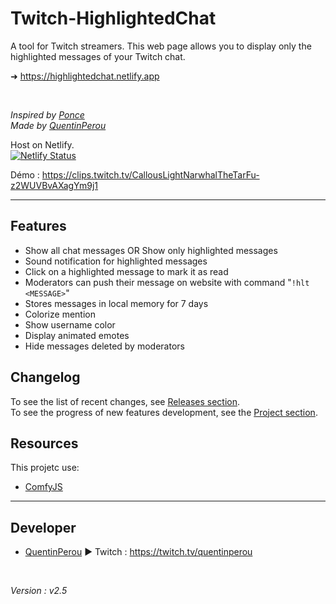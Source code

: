# Twitch-HighlightedChat  

A tool for Twitch streamers. This web page allows you to display only the highlighted messages of your Twitch chat.

<!-- ➜ https://highlightedchat.quentinperou.fr   -->
➜ https://highlightedchat.netlify.app  

<br>

_Inspired by [Ponce](https://twitch.tv/ponce)_  
_Made by [QuentinPerou](https://twitch.tv/quentinperou)_ 

Host on Netlify.  
[![Netlify Status](https://api.netlify.com/api/v1/badges/f6529eb4-9a06-45b5-a860-8c6c962c71fb/deploy-status)](https://app.netlify.com/sites/highlightedchat/deploys)

<!-- <div align="center">
  <img src="preview.png" style="width:60%">
</div> -->


Démo : https://clips.twitch.tv/CallousLightNarwhalTheTarFu-z2WUVBvAXagYm9j1 

***

## Features
- Show all chat messages OR Show only highlighted messages
- Sound notification for highlighted messages
- Click on a highlighted message to mark it as read
- Moderators can push their message on website with command "`!hlt <MESSAGE>`"
- Stores messages in local memory for 7 days
- Colorize mention
- Show username color
- Display animated emotes
- Hide messages deleted by moderators

## Changelog
To see the list of recent changes, see [Releases section](https://github.com/quentinperou/Twitch-HighlightedChat/releases).  
To see the progress of new features development, see the [Project section](https://github.com/quentinperou/Twitch-HighlightedChat/projects/1).

## Resources
This projetc use:  
- [ComfyJS](https://github.com/instafluff/ComfyJS)


***
## Developer
- [QuentinPerou](https://github.com/quentinperou) ▶ Twitch : https://twitch.tv/quentinperou

<br>

*Version : v2.5*
